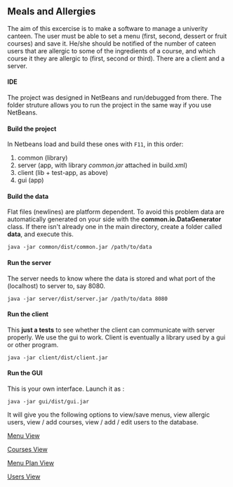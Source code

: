 ## Meals and Allergies

The aim of this excercise is to make a software to manage a univerity canteen. The user must be able to set a menu (first, second, dessert or fruit courses) and save it. He/she should be notified of the number of cateen users that are allergic to some of the ingredients of a course, and which course it they are allergic to (first, second or third). There are a client and a server. 

#### IDE

The project was designed in NetBeans and run/debugged from there. The folder struture allows you to run the project in the same way if you use NetBeans.

#### Build the project

In Netbeans load and build these ones with `F11`, in this order:

1. common (library)
2. server (app, with library *common.jar* attached in build.xml)
3. client (lib + test-app, as above)
4. gui (app)

#### Build the data

Flat files (newlines) are platform dependent. To avoid this problem data are automatically generated on your side with the  **common.io.DataGenerator** class. If there isn't already one in the main directory, create a folder called **data**, and execute this. 

	java -jar common/dist/common.jar /path/to/data

#### Run the server

The server needs to know where the data is stored and what port of the (localhost) to server to, say 8080. 

	java -jar server/dist/server.jar /path/to/data 8080

#### Run the client

This **just a tests** to see whether the client can communicate with server properly. We use the gui to work. Client is eventually a library used by a gui or other program.

	java -jar client/dist/client.jar 


#### Run the GUI

This is your own interface. Launch it as :

    java -jar gui/dist/gui.jar

It will give you the following options to view/save menus, view allergic users, view / add courses, view / add / edit users to the database. 

[Menu View](https://bitbucket.org/angelomastro/meals_and_allergies/src/master/tmp/menu_tab.png)

[Courses View](https://bitbucket.org/angelomastro/meals_and_allergies/src/master/tmp/courses_tab.png)

[Menu Plan View](https://bitbucket.org/angelomastro/meals_and_allergies/src/master/tmp/menuplan_tab.png)

[Users View](https://bitbucket.org/angelomastro/meals_and_allergies/src/master/tmp/users_tab.png)




